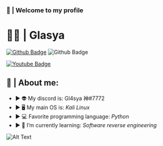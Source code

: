 ###  👋 | Welcome to my profile

# 🧑‍💻 | Glasya
[![Github Badge](https://img.shields.io/badge/-Github-000?style=flat-square&logo=Github&logoColor=white&link=https://github.com/Gl4sya/)](https://github.com/Gl4sya/)
![Github Badge](https://img.shields.io/github/followers/Gl4sya?style=social)

[![Youtube Badge](https://img.shields.io/badge/-Youtube-cl14438?style=flat-square&logo=Youtube&logoColor=white&link=https://www.youtube.com/channel/UCThDBpNhMYFlxlvcQLLDS8w)](https://www.youtube.com/channel/UCThDBpNhMYFlxlvcQLLDS8w)

## 🐧 | About me:

 - ► 👽 My discord is: Gl4sya 神#7772
 - ► 🖥 My main OS is: *Kali Linux*
 - ► 💻 Favorite programming language: *Python*
 - ► 🌱 I’m currently learning: *Software reverse engineering*

![Alt Text](https://i.pinimg.com/originals/38/ca/f5/38caf5e4e66f63cd16e788dc52770dee.gif)
